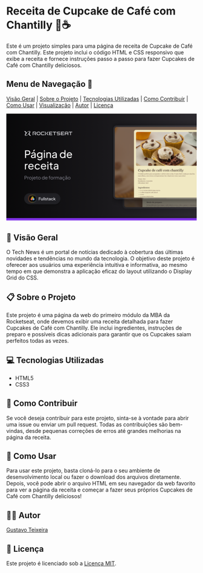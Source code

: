 # Receita de Cupcake de Café com Chantilly 🧁☕

Este é um projeto simples para uma página de receita de Cupcake de Café com Chantilly. Este projeto inclui o código HTML e CSS responsivo que exibe a receita e fornece instruções passo a passo para fazer Cupcakes de Café com Chantilly deliciosos.

## Menu de Navegação 📜

[Visão Geral](#visao-geral) | [Sobre o Projeto](#sobre-o-projeto) | [Tecnologias Utilizadas](#tecnologias-utilizadas) | [Como Contribuir](#como-contribuir) | [Como Usar](#como-usar) | [Visualização](#visualizacao) | [Autor](#autor) | [Licença](#licenca)

![Preview do Figma](https://raw.githubusercontent.com/taylosstls/mba-rocket/main/mod-1/projeto-receita/assets/Thumbnail.png)

## 🚀 Visão Geral

O Tech News é um portal de notícias dedicado à cobertura das últimas novidades e tendências no mundo da tecnologia. O objetivo deste projeto é oferecer aos usuários uma experiência intuitiva e informativa, ao mesmo tempo em que demonstra a aplicação eficaz do layout utilizando o Display Grid do CSS.

## 📋 Sobre o Projeto

Este projeto é uma página da web do primeiro módulo da MBA da Rocketseat, onde devemos exibir uma receita detalhada para fazer Cupcakes de Café com Chantilly. Ele inclui ingredientes, instruções de preparo e possíveis dicas adicionais para garantir que os Cupcakes saiam perfeitos todas as vezes.

## 💻 Tecnologias Utilizadas

- HTML5
- CSS3

## 🤝 Como Contribuir

Se você deseja contribuir para este projeto, sinta-se à vontade para abrir uma issue ou enviar um pull request. Todas as contribuições são bem-vindas, desde pequenas correções de erros até grandes melhorias na página da receita.

## 📝 Como Usar

Para usar este projeto, basta cloná-lo para o seu ambiente de desenvolvimento local ou fazer o download dos arquivos diretamente. Depois, você pode abrir o arquivo HTML em seu navegador da web favorito para ver a página da receita e começar a fazer seus próprios Cupcakes de Café com Chantilly deliciosos!

## 👨‍💻 Autor

[Gustavo Teixeira](https://github.com/taylosstls)

## 📄 Licença

Este projeto é licenciado sob a [Licença MIT](https://opensource.org/licenses/MIT).
